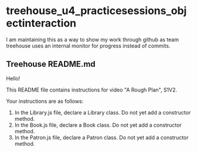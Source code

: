 # treehouse_u4_practicesessions_objectinteraction
I am maintaining this as a way to show my work through github as team treehouse uses an internal monitor for progress instead of commits.

## Treehouse README.md
Hello!

This README file contains instructions for video "A Rough Plan", S1V2.

Your instructions are as follows:

1) In the Library.js file, declare a Library class. Do not yet add a constructor method.
2) In the Book.js file, declare a Book class. Do not yet add a constructor method.
3) In the Patron.js file, declare a Patron class. Do not yet add a constructor method.